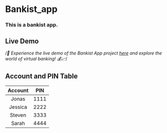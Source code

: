 # Bankist_app
### This is a bankist app.
## Live Demo

/*🏦 Experience the live demo of the Bankist App project [here](https://0xkumarshivam.github.io/Bankist_app/) and explore the world of virtual banking! 💰📈*/

## Account and PIN Table

|   Account   |   PIN   |
|:-----------:|:-------:|
|   Jonas     |  1111   |
|   Jessica   |  2222   |
|   Steven    |  3333   |
|   Sarah     |  4444   |



